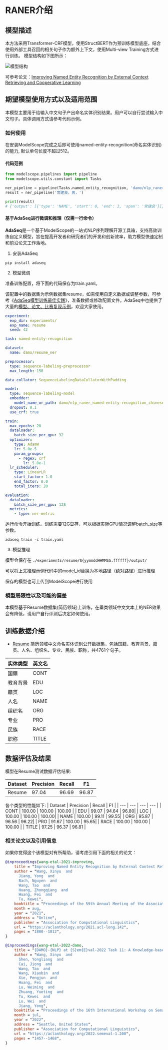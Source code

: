 
# RANER介绍

## 模型描述
本方法采用Transformer-CRF模型，使用StructBERT作为预训练模型底座，结合使用外部工具召回的相关句子作为额外上下文，使用Multi-view Training方式进行训练。
模型结构如下图所示：

![模型结构](description/model_image.jpg)

可参考论文：[Improving Named Entity Recognition by External Context Retrieving and Cooperative Learning](https://aclanthology.org/2021.acl-long.142/)


## 期望模型使用方式以及适用范围
本模型主要用于给输入中文句子产出命名实体识别结果。用户可以自行尝试输入中文句子。具体调用方式请参考代码示例。

### 如何使用
在安装ModelScope完成之后即可使用named-entity-recognition(命名实体识别)的能力, 默认单句长度不超过512。

#### 代码范例
```python
from modelscope.pipelines import pipeline
from modelscope.utils.constant import Tasks

ner_pipeline = pipeline(Tasks.named_entity_recognition, 'damo/nlp_raner_named-entity-recognition_chinese-base-resume')
result = ner_pipeline('常建良，男，')

print(result)
# {'output': [{'type': 'NAME', 'start': 0, 'end': 3, 'span': '常建良'}]}
```

#### 基于AdaSeq进行微调和推理（仅需一行命令）
**AdaSeq**是一个基于ModelScope的一站式NLP序列理解开源工具箱，支持高效训练自定义模型，旨在提高开发者和研究者们的开发和创新效率，助力模型快速定制和前沿论文工作落地。

1. 安装AdaSeq

```shell
pip install adaseq
```

2. 模型微调

准备训练配置，将下面的代码保存为train.yaml。

该配置中的数据集为示例数据集resume，如需使用自定义数据或调整参数，可参考《[AdaSeq模型训练最佳实践](https://github.com/modelscope/AdaSeq/blob/master/docs/tutorials/training_a_model_zh.md)》，准备数据或修改配置文件。AdaSeq中也提供了大量的[模型、论文、比赛复现示例]([https://github.com/modelscope/AdaSeq/tree/master/examples](https://github.com/modelscope/AdaSeq/tree/master/examples))，欢迎大家使用。
```yaml
experiment:
  exp_dir: experiments/
  exp_name: resume
  seed: 42

task: named-entity-recognition

dataset:
  name: damo/resume_ner

preprocessor:
  type: sequence-labeling-preprocessor
  max_length: 150

data_collator: SequenceLabelingDataCollatorWithPadding

model:
  type: sequence-labeling-model
  embedder:
    model_name_or_path: damo/nlp_raner_named-entity-recognition_chinese-base-resume
  dropout: 0.1
  use_crf: true

train:
  max_epochs: 20
  dataloader:
    batch_size_per_gpu: 32
  optimizer:
    type: AdamW
    lr: 5.0e-5
    param_groups:
      - regex: crf
        lr: 5.0e-1
  lr_scheduler:
    type: LinearLR
    start_factor: 1.0
    end_factor: 0.0
    total_iters: 20

evaluation:
  dataloader:
    batch_size_per_gpu: 128
  metrics:
    - type: ner-metric
```

运行命令开始训练。训练需要12G显存，可以根据实际GPU情况调整batch_size等参数。

```shell
adaseq train -c train.yaml
```

3. 模型推理

模型会保存在 `./experiments/resume/${yymmddHHMMSS.ffffff}/output/`

可以将上文推理示例代码中的model_id替换为本地路径（绝对路径）进行推理

保存的模型也可上传到ModelScope进行使用


### 模型局限性以及可能的偏差
本模型基于Resume数据集(简历领域)上训练，在垂类领域中文文本上的NER效果会有降低，请用户自行评测后决定如何使用。


## 训练数据介绍
- [Resume](https://aclanthology.org/P18-1144/) 简历领域中文命名实体识别公开数据集，包括国籍、教育背景、籍贯、人名、组织名、专业、民族、职称，共4761个句子。

| 实体类型 | 英文名 |
|----------|--------|
| 国籍     | CONT    |
| 教育背景     | EDU    |
| 籍贯     | LOC    |
| 人名   | NAME    |
| 组织名   | ORG   |
| 专业   |  PRO  |
| 民族 | RACE   |
| 职称   | TITLE   |

## 数据评估及结果
模型在Resume测试数据评估结果:

| Dataset | Precision | Recall | F1 |
| --- | --- | --- | --- |
| Resume | 97.04 | 96.69 | 96.87 |

各个类型的性能如下: 
| Dataset | Precision | Recall | F1 |
| --- | --- | --- | --- |
| CONT | 100.00 | 100.00 | 100.00 |
| EDU | 99.07 | 94.64 | 96.80|
| LOC | 100.00 | 100.00 | 100.00|
| NAME | 100.00 | 99.11 | 99.55|
| ORG | 95.87 | 96.56 | 96.22|
| PRO | 91.67 | 100.00 | 95.65|
| RACE | 100.00 | 100.00 | 100.00 | 
| TITLE | 97.25 | 96.37 | 96.81 |

### 相关论文以及引用信息
如果你觉得这个该模型对有所帮助，请考虑引用下面的相关的论文：

```BibTeX
@inproceedings{wang-etal-2021-improving,
    title = "Improving Named Entity Recognition by External Context Retrieving and Cooperative Learning",
    author = "Wang, Xinyu  and
      Jiang, Yong  and
      Bach, Nguyen  and
      Wang, Tao  and
      Huang, Zhongqiang  and
      Huang, Fei  and
      Tu, Kewei",
    booktitle = "Proceedings of the 59th Annual Meeting of the Association for Computational Linguistics and the 11th International Joint Conference on Natural Language Processing (Volume 1: Long Papers)",
    month = aug,
    year = "2021",
    address = "Online",
    publisher = "Association for Computational Linguistics",
    url = "https://aclanthology.org/2021.acl-long.142",
    pages = "1800--1812",
}

@inproceedings{wang-etal-2022-damo,
    title = "{DAMO}-{NLP} at {S}em{E}val-2022 Task 11: A Knowledge-based System for Multilingual Named Entity Recognition",
    author = "Wang, Xinyu  and
      Shen, Yongliang  and
      Cai, Jiong  and
      Wang, Tao  and
      Wang, Xiaobin  and
      Xie, Pengjun  and
      Huang, Fei  and
      Lu, Weiming  and
      Zhuang, Yueting  and
      Tu, Kewei  and
      Lu, Wei  and
      Jiang, Yong",
    booktitle = "Proceedings of the 16th International Workshop on Semantic Evaluation (SemEval-2022)",
    month = jul,
    year = "2022",
    address = "Seattle, United States",
    publisher = "Association for Computational Linguistics",
    url = "https://aclanthology.org/2022.semeval-1.200",
    pages = "1457--1468",
}
```

